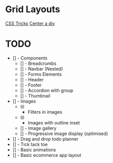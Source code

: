 # Grid Layouts

[CSS Tricks](https://css-tricks.com/snippets/css/complete-guide-grid/)
[Center a div](https://www.sitepoint.com/css-grid-center-element/)

# TODO

- [] - Components
  - [] - Breadcrumbs
  - [] - Navbar (Nested)
  - [] - Forms Elements
  - [] - Header
  - [] - Footer
  - [] - Accordion with group
  - [] - Thumbnail
- [] - Images
  - [x] - Filters in images
  - [x] - Images with outline inset
  - [] - Image gallery
  - [] - Progressive image display (optimised)
- [] - Drag and drop todo planner
- [] - Tick tack toe
- [] - Basic animations
- [] - Basic ecommerce app layout
